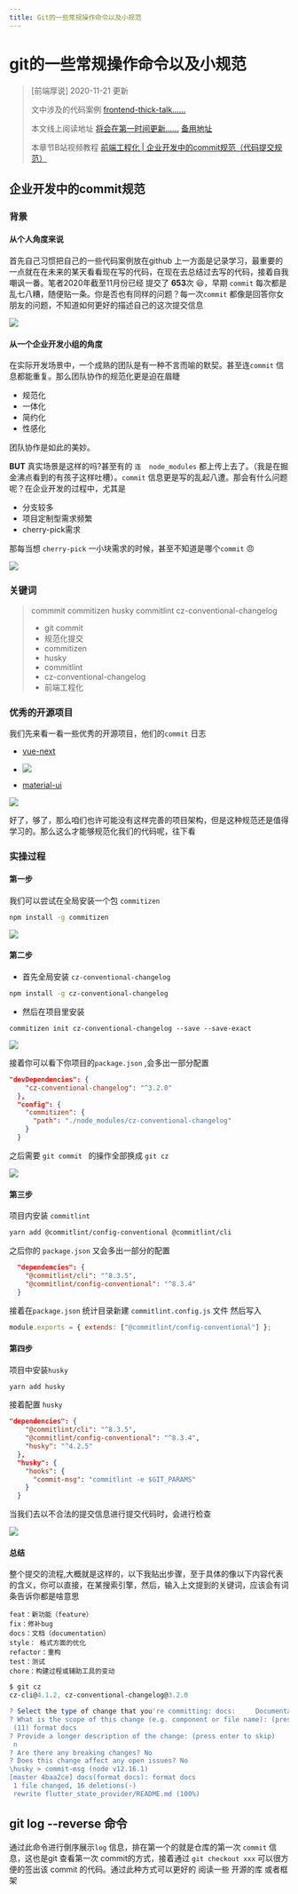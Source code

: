 ```yaml
---
title: Git的一些常规操作命令以及小规范
---
```

# git的一些常规操作命令以及小规范
>[前端厚说] 2020-11-21 更新
>
>文中涉及的代码案例 [frontend-thick-talk……](https://github.com/yayxs/frontend-thick-talk)
>
>本文线上阅读地址 [将会在第一时间更新……](https://fett.netlify.app/guides/git/)    [备用地址]()
>
>本章节B站视频教程 [前端工程化 | 企业开发中的commit规范（代码提交规范）](https://www.bilibili.com/video/BV13t4y197xA)
## 企业开发中的commit规范
### 背景

#### 从个人角度来说

首先自己习惯把自己的一些代码案例放在github 上一方面是记录学习，最重要的一点就在在未来的某天看看现在写的代码，在现在去总结过去写的代码，接着自我嘲讽一番。笔者2020年截至11月份已经 提交了 **653**次 :smiley:，早期 `commit` 每次都是乱七八糟，随便贴一条。你是否也有同样的问题？每一次`commit` 都像是回答你女朋友的问题，不知道如何更好的描述自己的这次提交信息

![](https://user-gold-cdn.xitu.io/2020/6/20/172cfe5b8d0013c6?w=862&h=105&f=png&s=6807)

#### 从一个企业开发小组的角度

在实际开发场景中，一个成熟的团队是有一种不言而喻的默契。甚至连`commit` 信息都能重复。那么团队协作的规范化更是迫在眉睫

- 规范化
- 一体化
- 简约化
- 性感化

团队协作是如此的美妙。

**BUT** 真实场景是这样的吗?甚至有的 `连  node_modules` 都上传上去了。（我是在掘金沸点看到的有孩子这样吐槽）。`commit` 信息更是写的乱起八遭。那会有什么问题呢？在企业开发的过程中，尤其是

- 分支较多
- 项目定制型需求频繁
- cherry-pick需求

那每当想 `cherry-pick` 一小块需求的时候，甚至不知道是哪个`commit` :angry:

![](https://user-gold-cdn.xitu.io/2020/6/22/172d971af3f7b283?w=255&h=255&f=jpeg&s=7984)


### 关键词


>commmit commitizen husky commitlint  cz-conventional-changelog
>
> - git commit
> - 规范化提交
>- commitizen 
>- husky
>- commitlint
>- cz-conventional-changelog
>- 前端工程化

### 优秀的开源项目

我们先来看一看一些优秀的开源项目，他们的`commit` 日志

- [vue-next](https://github.com/vuejs/vue-next)
- ![](https://user-gold-cdn.xitu.io/2020/6/20/172cff8051a8968d?w=1104&h=708&f=png&s=80914)

- [material-ui](https://github.com/mui-org/material-ui)

![](https://user-gold-cdn.xitu.io/2020/6/20/172cff9e241ec3f8?w=1042&h=616&f=png&s=75132)

好了，够了，那么咱们也许可能没有这样完善的项目架构，但是这种规范还是值得学习的。那么这么才能够规范化我们的代码呢，往下看

### 实操过程

#### 第一步

我们可以尝试在全局安装一个包 `commitizen`
```sh
npm install -g commitizen
```

![](https://user-gold-cdn.xitu.io/2020/6/21/172d4f413405fd81?w=1539&h=113&f=png&s=21055)

#### 第二步

- 首先全局安装 `cz-conventional-changelog`

```sh
npm install -g cz-conventional-changelog
```

- 然后在项目里安装

```
commitizen init cz-conventional-changelog --save --save-exact
```

![](https://user-gold-cdn.xitu.io/2020/6/21/172d4f46b3b9a6fe?w=1610&h=335&f=png&s=72011)

接着你可以看下你项目的`package.json` ,会多出一部分配置

```json
"devDependencies": {
    "cz-conventional-changelog": "^3.2.0"
  },
  "config": {
    "commitizen": {
      "path": "./node_modules/cz-conventional-changelog"
    }
  }
```

之后需要 `git commit ` 的操作全部换成 `git cz`

![](https://user-gold-cdn.xitu.io/2020/6/21/172d4f4f3ae56313?w=1070&h=282&f=png&s=98134)

#### 第三步

项目内安装 `commitlint`

```sh
yarn add @commitlint/config-conventional @commitlint/cli
```

之后你的 ``package.json`` 又会多出一部分的配置

```json
  "dependencies": {
    "@commitlint/cli": "^8.3.5",
    "@commitlint/config-conventional": "^8.3.4"
  }
```

接着在`package.json` 统计目录新建  `commitlint.config.js` 文件 然后写入

```javascript
module.exports = { extends: ["@commitlint/config-conventional"] };

```



#### 第四步

项目中安装`husky`

```sh
yarn add husky
```

接着配置 `husky`

```json
"dependencies": {
    "@commitlint/cli": "^8.3.5",
    "@commitlint/config-conventional": "^8.3.4",
    "husky": "^4.2.5"
  },
  "husky": {
    "hooks": {
      "commit-msg": "commitlint -e $GIT_PARAMS"
    }
  }
```

当我们去以不合法的提交信息进行提交代码时，会进行检查

![](https://user-gold-cdn.xitu.io/2020/6/21/172d4f588ada0545?w=1079&h=291&f=png&s=79848)

#### 总结

整个提交的流程,大概就是这样的，以下我贴出步骤，至于具体的像以下内容代表的含义，你可以直接，在某搜索引擎，然后，输入上文提到的关键词，应该会有词条告诉你都是啥意思

```
feat：新功能（feature）
fix：修补bug
docs：文档（documentation）
style： 格式方面的优化
refactor：重构
test：测试
chore：构建过程或辅助工具的变动
```



```powershell
$ git cz
cz-cli@4.1.2, cz-conventional-changelog@3.2.0

? Select the type of change that you're committing: docs:     Documentation only changes
? What is the scope of this change (e.g. component or file name): (press enter to skip) format docs ? Write a short, imperative tense description of the change (max 53 chars):
 (11) format docs
? Provide a longer description of the change: (press enter to skip)
 n
? Are there any breaking changes? No
? Does this change affect any open issues? No
\husky > commit-msg (node v12.16.1)
[master 4baa2ce] docs(format docs): format docs
 1 file changed, 16 deletions(-)
 rewrite flutter_state_provider/README.md (100%)
```


## git log --reverse 命令

通过此命令进行倒序展示`log` 信息，排在第一个的就是仓库的第一次 `commit` 信息，这也是git 查看第一次 commit的方式，接着通过 `git checkout xxx` 可以很方便的签出该 commit 的代码。通过此种方式可以更好的 阅读一些 开源的库 或者框架